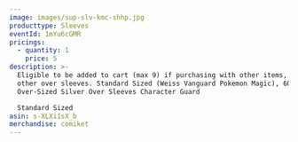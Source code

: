 ```yaml
---
image: images/sup-slv-kmc-shhp.jpg
producttype: Sleeves
eventId: 1mYu6cGMR
pricings:
  - quantity: 1
    price: 5
description: >-
  Eligible to be added to cart (max 9) if purchasing with other items, excluding
  other over sleeves. Standard Sized (Weiss Vanguard Pokemon Magic), 60 pcs. KMC
  Over-Sized Silver Over Sleeves Character Guard 

  Standard Sized 
asin: s-XLXi1sX_b
merchandise: comiket
---
```

